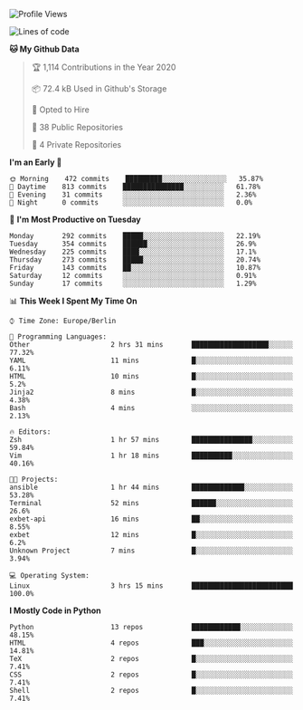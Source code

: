 <!--START_SECTION:waka-->
![Profile Views](http://img.shields.io/badge/Profile%20Views-1-blue)

![Lines of code](https://img.shields.io/badge/From%20Hello%20World%20I%27ve%20Written-8.7%20million%20lines%20of%20code-blue)

**🐱 My Github Data** 

> 🏆 1,114 Contributions in the Year 2020
 > 
> 📦 72.4 kB Used in Github's Storage 
 > 
> 💼 Opted to Hire
 > 
> 📜 38 Public Repositories
 > 
> 🔑 4 Private Repositories 

**I'm an Early 🐤** 

```text
🌞 Morning    472 commits    █████████░░░░░░░░░░░░░░░░   35.87% 
🌆 Daytime    813 commits    ███████████████░░░░░░░░░░   61.78% 
🌃 Evening    31 commits     ░░░░░░░░░░░░░░░░░░░░░░░░░   2.36% 
🌙 Night      0 commits      ░░░░░░░░░░░░░░░░░░░░░░░░░   0.0%

```
📅 **I'm Most Productive on Tuesday** 

```text
Monday       292 commits    █████░░░░░░░░░░░░░░░░░░░░   22.19% 
Tuesday      354 commits    ██████░░░░░░░░░░░░░░░░░░░   26.9% 
Wednesday    225 commits    ████░░░░░░░░░░░░░░░░░░░░░   17.1% 
Thursday     273 commits    █████░░░░░░░░░░░░░░░░░░░░   20.74% 
Friday       143 commits    ██░░░░░░░░░░░░░░░░░░░░░░░   10.87% 
Saturday     12 commits     ░░░░░░░░░░░░░░░░░░░░░░░░░   0.91% 
Sunday       17 commits     ░░░░░░░░░░░░░░░░░░░░░░░░░   1.29%

```


📊 **This Week I Spent My Time On** 

```text
⌚︎ Time Zone: Europe/Berlin

💬 Programming Languages: 
Other                    2 hrs 31 mins       ███████████████████░░░░░░   77.32% 
YAML                     11 mins             █░░░░░░░░░░░░░░░░░░░░░░░░   6.11% 
HTML                     10 mins             █░░░░░░░░░░░░░░░░░░░░░░░░   5.2% 
Jinja2                   8 mins              █░░░░░░░░░░░░░░░░░░░░░░░░   4.38% 
Bash                     4 mins              ░░░░░░░░░░░░░░░░░░░░░░░░░   2.13%

🔥 Editors: 
Zsh                      1 hr 57 mins        ███████████████░░░░░░░░░░   59.84% 
Vim                      1 hr 18 mins        ██████████░░░░░░░░░░░░░░░   40.16%

🐱‍💻 Projects: 
ansible                  1 hr 44 mins        █████████████░░░░░░░░░░░░   53.28% 
Terminal                 52 mins             ██████░░░░░░░░░░░░░░░░░░░   26.6% 
exbet-api                16 mins             ██░░░░░░░░░░░░░░░░░░░░░░░   8.55% 
exbet                    12 mins             █░░░░░░░░░░░░░░░░░░░░░░░░   6.2% 
Unknown Project          7 mins              █░░░░░░░░░░░░░░░░░░░░░░░░   3.94%

💻 Operating System: 
Linux                    3 hrs 15 mins       █████████████████████████   100.0%

```

**I Mostly Code in Python** 

```text
Python                   13 repos            ████████████░░░░░░░░░░░░░   48.15% 
HTML                     4 repos             ███░░░░░░░░░░░░░░░░░░░░░░   14.81% 
TeX                      2 repos             █░░░░░░░░░░░░░░░░░░░░░░░░   7.41% 
CSS                      2 repos             █░░░░░░░░░░░░░░░░░░░░░░░░   7.41% 
Shell                    2 repos             █░░░░░░░░░░░░░░░░░░░░░░░░   7.41%

```



<!--END_SECTION:waka-->
